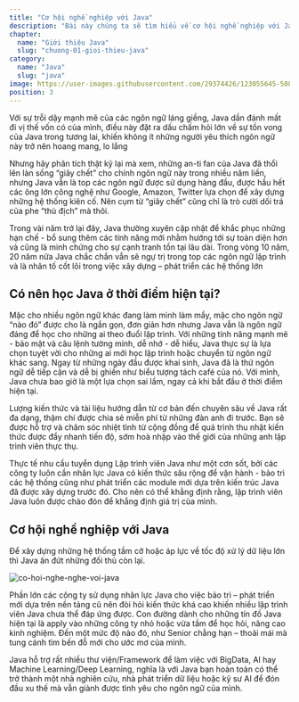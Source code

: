 ```yaml
---
title: "Cơ hội nghề nghiệp với Java"
description: "Bài này chúng ta sẽ tìm hiểu về cơ hội nghề nghiệp với Java"
chapter:
  name: "Giới thiệu Java"
  slug: "chuong-01-gioi-thieu-java"
category:
  name: "Java"
  slug: "java"
image: https://user-images.githubusercontent.com/29374426/123055645-508f0100-d430-11eb-9291-ca19d9179453.png
position: 3
---
```


Với sự trỗi dậy mạnh mẽ của các ngôn ngữ láng giềng, Java dần đánh mất đi vị thế vốn có của mình, điều này đặt ra dấu chấm hỏi lớn về sự tồn vong của Java trong tương lai, khiến không ít những người yêu thích ngôn ngữ này trở nên hoang mang, lo lắng

Nhưng hãy phân tích thật kỹ lại mà xem, những an-ti fan của Java đã thổi lên làn sống “giãy chết” cho chính ngôn ngữ này trong nhiều năm liền, nhưng Java vẫn là top các ngôn ngữ được sử dụng hàng đầu, được hầu hết các ông lớn công nghệ như Google, Amazon, Twitter lựa chọn để xây dựng những hệ thống kiên cố. Nên cụm từ “giãy chết” cũng chỉ là trò cười dối trá của phe “thù địch” mà thôi.

Trong vài năm trở lại đây, Java thường xuyên cập nhật để khắc phục những hạn chế - bổ sung thêm các tính năng mới nhằm hướng tới sự toàn diện hơn và cũng là minh chứng cho sự cạnh tranh tồn tại lâu dài. Trong vòng 10 năm, 20 năm nữa Java chắc chắn vẫn sẽ ngự trị trong top các ngôn ngữ lập trình và là nhân tố cốt lõi trong việc xây dựng – phát triển các hệ thống lớn

## Có nên học Java ở thời điểm hiện tại?

Mặc cho nhiều ngôn ngữ khác đang làm mình làm mẩy, mặc cho ngôn ngữ “nào đó” được cho là ngắn gọn, đơn giản hơn nhưng Java vẫn là ngôn ngữ đáng để học cho những ai theo đuổi lập trình. Với những tính năng mạnh mẽ - bảo mật và câu lệnh tường minh, dễ nhớ - dễ hiểu, Java thực sự là lựa chọn tuyệt vời cho những ai mới học lập trình hoặc chuyển từ ngôn ngữ khác sang. Ngay từ những ngày đầu được khai sinh, Java đã là thứ ngôn ngữ dễ tiếp cận và dễ bị ghiền như biểu tượng tách café của nó. Với mình, Java chưa bao giờ là một lựa chọn sai lầm, ngay cả khi bắt đầu ở thời điểm hiện tại.

Lượng kiến thức và tài liệu hướng dẫn từ cơ bản đến chuyên sâu về Java rất đa dạng, thậm chí được chia sẻ miễn phí từ những đàn anh đi trước. Bạn sẽ được hỗ trợ và chăm sóc nhiệt tình từ cộng đồng để quá trình thu nhặt kiến thức được đẩy nhanh tiến độ, sớm hoà nhập vào thế giới của những anh lập trình viên thực thụ.

Thực tế nhu cầu tuyển dụng Lập trình viên Java như một cơn sốt, bởi các công ty luôn cần nhân lực Java có kiến thức sâu rộng để vận hành - bảo trì các hệ thống cũng như phát triển các module mới dựa trên kiến trúc Java đã được xây dựng trước đó. Cho nên có thể khẳng định rằng, lập trình viên Java luôn được chào đón để khẳng định giá trị của mình.

## Cơ hội nghề nghiệp với Java

Để xây dựng những hệ thống tầm cỡ hoặc áp lực về tốc độ xử lý dữ liệu lớn thì Java ăn đứt những đối thủ còn lại.

![co-hoi-nghe-nghe-voi-java](https://user-images.githubusercontent.com/29374426/123055645-508f0100-d430-11eb-9291-ca19d9179453.png)

Phần lớn các công ty sử dụng nhân lực Java cho việc bảo trì – phát triển mới dựa trên nền tảng cũ nên đòi hỏi kiến thức khá cao khiến nhiều lập trình viên Java chưa thể đáp ứng được. Con đường dành cho những tín đồ Java hiện tại là apply vào những công ty nhỏ hoặc vừa tầm để học hỏi, nâng cao kinh nghiệm. Đến một mức độ nào đó, như Senior chẳng hạn – thoải mái mà tung cánh tìm bến đỗ mới cho ước mơ của mình.

Java hỗ trợ rất nhiều thư viện/Framework để làm việc với BigData, AI hay Machine Learning/Deep Learning, nghĩa là với Java bạn hoàn toàn có thể trở thành một nhà nghiên cứu, nhà phát triển dữ liệu hoặc kỹ sư AI để đón đầu xu thế mà vẫn giành được tình yêu cho ngôn ngữ của mình.
